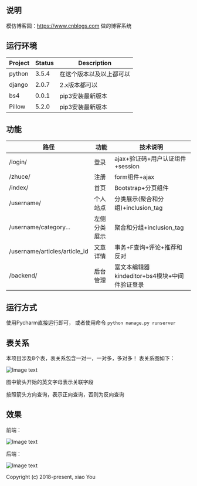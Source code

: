 ## 说明
模仿博客园：https://www.cnblogs.com
做的博客系统

## 运行环境

| Project | Status | Description |
|---------|--------|-------------|
| python          | 3.5.4 | 在这个版本以及以上都可以 |
| django                | 2.0.7 | 2.x版本都可以 |
| bs4                | 0.0.1 | pip3安装最新版本 |
| Pillow                | 5.2.0 | pip3安装最新版本 |

## 功能

| 路径 | 功能 | 技术说明 |
|---------|--------|-------------|
| /login/          | 登录 | ajax+验证码+用户认证组件+session |
| /zhuce/          | 注册 | form组件+ajax |
| /index/                | 首页 | Bootstrap+分页组件 |
| /username/                | 个人站点 | 分类展示(聚合和分组)+inclusion_tag |
| /username/category...                | 左侧分类展示 | 聚合和分组+inclusion_tag |
| /username/articles/article_id                | 文章详情 | 事务+F查询+评论+推荐和反对 |
| /backend/                | 后台管理 | 富文本编辑器kindeditor+bs4模块+中间件验证登录 |

## 运行方式

使用Pycharm直接运行即可，
或者使用命令
`python manage.py runserver`

## 表关系
本项目涉及8个表，表关系包含一对一，一对多，多对多！
表关系图如下：

![Image text](https://github.com/py3study/cnblog/表关系.png)

图中箭头开始的英文字母表示关联字段

按照箭头方向查询，表示正向查询，否则为反向查询

## 效果
前端：

![Image text](https://github.com/py3study/cnblog/前端.png)

后端：

![Image text](https://github.com/py3study/cnblog/后端.png)

Copyright (c) 2018-present, xiao You
